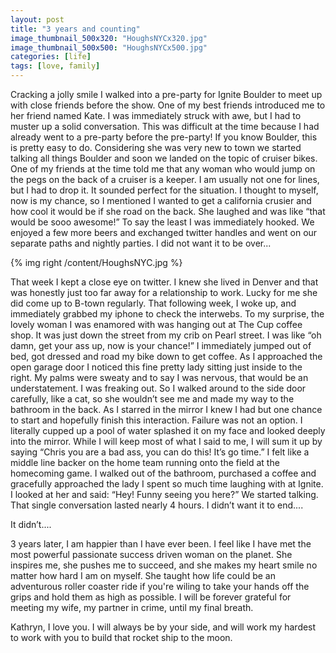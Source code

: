 ```yaml
---
layout: post
title: "3 years and counting"
image_thumbnail_500x320: "HoughsNYCx320.jpg"
image_thumbnail_500x500: "HoughsNYCx500.jpg"
categories: [life]
tags: [love, family]
---
```


<p>
Cracking a jolly smile I walked into a pre-party for Ignite Boulder to meet up with close friends before the show.  One of my best friends introduced me to her friend named Kate. I was immediately struck with awe, but I had to muster up a solid conversation.  This was difficult at the time because I had already went to a pre-party before the pre-party! If you know Boulder, this is pretty easy to do.  Considering she was very new to town we started talking all things Boulder and soon we landed on the topic of cruiser bikes.  One of my friends at the time told me that any woman who would jump on the pegs on the back of a cruiser is a keeper.  I am usually not one for lines, but I had to drop it.  It sounded perfect for the situation.  I thought to myself, now is my chance, so I mentioned I wanted to get a california crusier and how cool it would be if she road on the back.  She laughed and was like “that would be sooo awesome!” To say the least I was immediately hooked.  We enjoyed a few more beers and exchanged twitter handles and went on our separate paths and nightly parties.  I did not want it to be over...
</p>

<!-- more -->
<p>{% img right /content/HoughsNYC.jpg %}</p>

<p>
That week I kept a close eye on twitter.  I knew she lived in Denver and that was honestly just too far away for a relationship to work.  Lucky for me she did come up to B-town regularly.  That following week, I woke up, and immediately grabbed my iphone to check the interwebs.  To my surprise, the lovely woman I was enamored with was hanging out at The Cup coffee shop.  It was just down the street from my crib on Pearl street.  I was like “oh damn, get your ass up, now is your chance!”  I immediately jumped out of bed, got dressed and road my bike down to get coffee.  As I approached the open garage door I noticed this fine pretty lady sitting just inside to the right.  My palms were sweaty and to say I was nervous, that would be an understatement.  I was freaking out.  So I walked around to the side door carefully, like a cat, so she wouldn’t see me and made my way to the bathroom in the back.  As I starred in the mirror I knew I had but one chance to start and hopefully finish this interaction.  Failure was not an option.  I literally cupped up a pool  of water splashed it on my face and looked deeply into the mirror.  While I will keep most of what I said to me, I will sum it up by saying “Chris you are a bad ass, you can do this! It’s go time.” I felt like a middle line backer on the home team running onto the field at the homecoming game.  I walked out of the bathroom, purchased a coffee and gracefully approached the lady I spent so much time laughing with at Ignite.  I looked at her and said: “Hey! Funny seeing you here?”  We started talking.  That single conversation lasted nearly 4 hours.  I didn’t want it to end....
</p>
<p>
It didn’t....
</p>
<p>
3 years later, I am happier than I have ever been.  I feel like I have met the most powerful passionate success driven woman on the planet.  She inspires me, she pushes me to succeed, and she makes my heart smile no matter how hard I am on myself.  She taught how life could be an adventurous roller coaster ride if you're wiling to take your hands off the grips and hold them as high as possible.  I will be forever grateful for meeting my wife, my partner in crime, until my final breath.
</p>
<p>
Kathryn, I love you. I will always be by your side, and will work my hardest to work with you to build that rocket ship to the moon.
</p>
